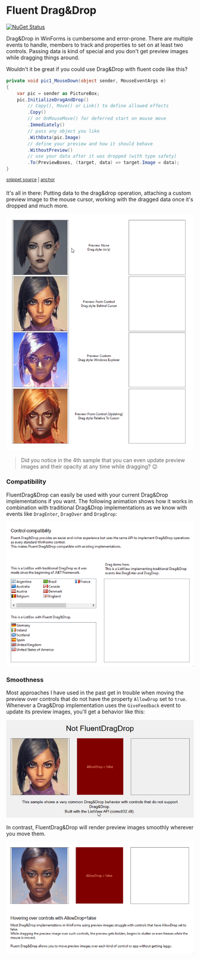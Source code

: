 # Fluent Drag&Drop

[![NuGet Status](https://img.shields.io/nuget/v/NServiceBus.DataAnnotations.svg)](https://www.nuget.org/packages/FluentDragDrop/)

Drag&Drop in WinForms is cumbersome and error-prone. There are multiple events to handle, members to track and properties to set on at least two controls.
Passing data is kind of special and you don't get preview images while dragging things around.

Wouldn't it be great if you could use Drag&Drop with fluent code like this?

<!-- snippet: Usage -->
<a id='snippet-usage'></a>
```cs
private void pic1_MouseDown(object sender, MouseEventArgs e)
{
    var pic = sender as PictureBox;
    pic.InitializeDragAndDrop()
        // Copy(), Move() or Link() to define allowed effects
        .Copy()
        // or OnMouseMove() for deferred start on mouse move
        .Immediately()
        // pass any object you like
        .WithData(pic.Image)
        // define your preview and how it should behave
        .WithoutPreview()
        // use your data after it was dropped (with type safety)
        .To(PreviewBoxes, (target, data) => target.Image = data);
}
```
<sup><a href='/src/FluentDragDropExample/TestForm.cs#L17-L33' title='File snippet `usage` was extracted from'>snippet source</a> | <a href='#snippet-usage' title='Navigate to start of snippet `usage`'>anchor</a></sup>
<!-- endSnippet -->

It's all in there: Putting data to the drag&drop operation, attaching a custom preview image to the mouse cursor, working with the dragged data once it's dropped and much more.

![Screenshot](doc/PreviewDragStyles.gif)

> Did you notice in the 4th sample that you can even update preview images and their opacity at any time while dragging? 😉

### Compatibility

FluentDrag&Drop can easily be used with your current Drag&Drop implementations if you want. The following animation shows how it works in combination with traditional Drag&Drop implementations as we know with events like `DragEnter`, `DragOver` and `DragDrop`:

![Screenshot](doc/Compatibility.gif)

### Smoothness

Most approaches I have used in the past get in trouble when moving the preview over controls that do not have the property `AllowDrop` set to `true`. Whenever a Drag&Drop implementation uses the `GiveFeedback` event to update its preview images, you'll get a behavior like this:

![Screenshot](doc/AllowDropFalseWithoutFluent.gif)

In contrast, FluentDrag&Drop will render preview images smoothly wherever you move them.

![Screenshot](doc/AllowDropFalse.gif)
